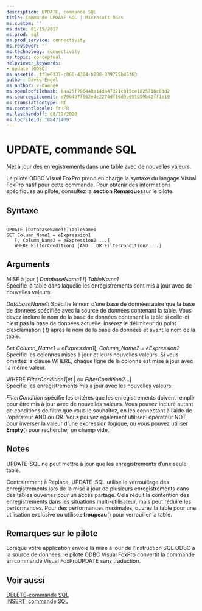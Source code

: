 ```yaml
---
description: UPDATE, commande SQL
title: Commande UPDATE-SQL | Microsoft Docs
ms.custom: ''
ms.date: 01/19/2017
ms.prod: sql
ms.prod_service: connectivity
ms.reviewer: ''
ms.technology: connectivity
ms.topic: conceptual
helpviewer_keywords:
- update [ODBC]
ms.assetid: ff1e0331-c060-4304-b280-039725b45f63
author: David-Engel
ms.author: v-daenge
ms.openlocfilehash: 6aa25f786448a14da47321c0f5ce1825716c03d2
ms.sourcegitcommit: e700497f962e4c2274df16d9e651059b42ff1a10
ms.translationtype: MT
ms.contentlocale: fr-FR
ms.lasthandoff: 08/17/2020
ms.locfileid: "88471409"
---
```

# <a name="update---sql-command"></a>UPDATE, commande SQL
Met à jour des enregistrements dans une table avec de nouvelles valeurs.  
  
 Le pilote ODBC Visual FoxPro prend en charge la syntaxe du langage Visual FoxPro natif pour cette commande. Pour obtenir des informations spécifiques au pilote, consultez la **section Remarques**sur le pilote.  
  
## <a name="syntax"></a>Syntaxe  
  
```  
  
UPDATE [DatabaseName1!]TableName1  
SET Column_Name1 = eExpression1  
   [, Column_Name2 = eExpression2 ...]  
   WHERE FilterCondition1 [AND | OR FilterCondition2 ...]  
```  
  
## <a name="arguments"></a>Arguments  
 MISE à jour [ *DatabaseName1 !*] *TableName1*  
 Spécifie la table dans laquelle les enregistrements sont mis à jour avec de nouvelles valeurs.  
  
 *DatabaseName1!* Spécifie le nom d’une base de données autre que la base de données spécifiée avec la source de données contenant la table. Vous devez inclure le nom de la base de données contenant la table si celle-ci n’est pas la base de données actuelle. Insérez le délimiteur du point d’exclamation ( !) après le nom de la base de données et avant le nom de la table.  
  
 Set *Column_Name1* =  *eExpression1*[, *Column_Name2* =  *eExpression2*  
 Spécifie les colonnes mises à jour et leurs nouvelles valeurs. Si vous omettez la clause WHERE, chaque ligne de la colonne est mise à jour avec la même valeur.  
  
 WHERE *FilterCondition1*[et &#124; ou *FilterCondition2*...]  
 Spécifie les enregistrements mis à jour avec les nouvelles valeurs.  
  
 *FilterCondition* spécifie les critères que les enregistrements doivent remplir pour être mis à jour avec de nouvelles valeurs. Vous pouvez inclure autant de conditions de filtre que vous le souhaitez, en les connectant à l’aide de l’opérateur AND ou OR. Vous pouvez également utiliser l’opérateur NOT pour inverser la valeur d’une expression logique, ou vous pouvez utiliser **Empty**() pour rechercher un champ vide.  
  
## <a name="remarks"></a>Notes  
 UPDATE-SQL ne peut mettre à jour que les enregistrements d’une seule table.  
  
 Contrairement à Replace, UPDATE-SQL utilise le verrouillage des enregistrements lors de la mise à jour de plusieurs enregistrements dans des tables ouvertes pour un accès partagé. Cela réduit la contention des enregistrements dans les situations multi-utilisateur, mais peut réduire les performances. Pour des performances maximales, ouvrez la table pour une utilisation exclusive ou utilisez **troupeau**() pour verrouiller la table.  
  
## <a name="driver-remarks"></a>Remarques sur le pilote  
 Lorsque votre application envoie la mise à jour de l’instruction SQL ODBC à la source de données, le pilote ODBC Visual FoxPro convertit la commande en commande Visual FoxProUPDATE sans traduction.  
  
## <a name="see-also"></a>Voir aussi  
 [DELETE-commande SQL](../../odbc/microsoft/delete-sql-command.md)   
 [INSERT, commande SQL](../../odbc/microsoft/insert-sql-command.md)
